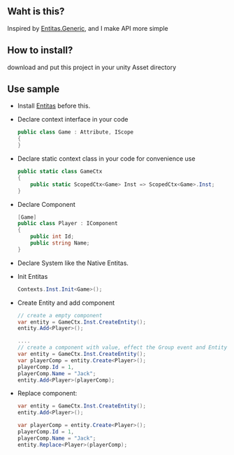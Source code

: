 ## Waht is this?
Inspired by [Entitas.Generic](https://github.com/yosadchyi/Entitas.Generic), and I make API more simple

## How to install?
download and put this project in your unity Asset directory

## Use sample
- Install [Entitas](https://github.com/sschmid/Entitas) before this.

- Declare context interface in your code

  ```csharp
  public class Game : Attribute, IScope
  {
  }
  ```

- Declare static context class in your code for convenience use

  ```csharp
  public static class GameCtx
  {
      public static ScopedCtx<Game> Inst => ScopedCtx<Game>.Inst;
  }
  ```

- Declare Component

  ```csharp
  [Game]
  public class Player : IComponent 
  {
      public int Id;
      public string Name;
  }
  ```

- Declare System like the Native Entitas.

- Init Entitas

  ```csharp
  Contexts.Inst.Init<Game>();
  ```

- Create Entity and add component

  ```csharp
  // create a empty component
  var entity = GameCtx.Inst.CreateEntity();
  entity.Add<Player>();
  
  ....
  // create a component with value, effect the Group event and EntityIndex
  var entity = GameCtx.Inst.CreateEntity();
  var playerComp = entity.Create<Player>();
  playerComp.Id = 1,
  playerComp.Name = "Jack";
  entity.Add<Player>(playerComp);
  ```

- Replace component:

  ```csharp
  var entity = GameCtx.Inst.CreateEntity();
  entity.Add<Player>();
  
  var playerComp = entity.Create<Player>();
  playerComp.Id = 1,
  playerComp.Name = "Jack";
  entity.Replace<Player>(playerComp);
  ```

  